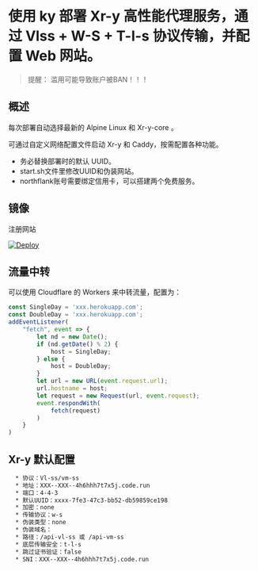 # 使用 ky 部署 Xr-y 高性能代理服务，通过 Vlss + W-S + T-l-s 协议传输，并配置 Web 网站。

> 提醒： 滥用可能导致账户被BAN！！！

## 概述

每次部署自动选择最新的 Alpine Linux 和 Xr-y-core 。

可通过自定义网络配置文件启动 Xr-y 和 Caddy，按需配置各种功能。

  * 务必替换部署时的默认 UUID。
  * start.sh文件里修改UUID和伪装网站。
  * northflank账号需要绑定信用卡，可以搭建两个免费服务。
## 镜像

注册网站

[![Deploy](https://app.northflank.com/deploy/gfujrf.png)](https://app.northflank.com) 




## 流量中转

  <summary>可以使用 Cloudflare 的 Workers 来中转流量，配置为：</summary>
  
  ```js
  const SingleDay = 'xxx.herokuapp.com';
  const DoubleDay = 'xxx.herokuapp.com';
  addEventListener(
      "fetch", event => {
          let nd = new Date();
          if (nd.getDate() % 2) {
              host = SingleDay;
          } else {
              host = DoubleDay;
          }
          let url = new URL(event.request.url);
          url.hostname = host;
          let request = new Request(url, event.request);
          event.respondWith(
              fetch(request)
          )
      }
  )
  ```

## Xr-y 默认配置

  ```bash
    * 协议：Vl-ss/vm-ss
    * 地址：XXX--XXX--4h6hhh7t7x5j.code.run
    * 端口：4-4-3
    * 默认UUID：xxxx-7fe3-47c3-bb52-db59859ce198
    * 加密：none
    * 传输协议：w-s
    * 伪装类型：none
    * 伪装域名：
    * 路径：/api-vl-ss 或 /api-vm-ss
    * 底层传输安全：t-l-s
    * 跳过证书验证：false
    * SNI：XXX--XXX--4h6hhh7t7x5j.code.run
  ```
